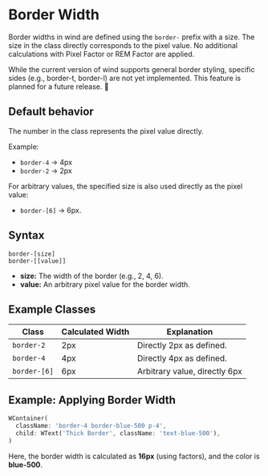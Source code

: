 # Border Width

Border widths in wind are defined using the `border-` prefix with a size. The size in the class directly corresponds to the pixel value. No additional calculations with Pixel Factor or REM Factor are applied.

While the current version of wind supports general border styling, specific sides (e.g., border-t, border-l) are not yet implemented. This feature is planned for a future release. 🎉

## Default behavior

The number in the class represents the pixel value directly.

Example:
- `border-4` → 4px
- `border-2` → 2px

For arbitrary values, the specified size is also used directly as the pixel value:
- `border-[6]` → 6px.

## Syntax

```text
border-[size]
border-[[value]]
```

- **size:** The width of the border (e.g., 2, 4, 6).
- **value:** An arbitrary pixel value for the border width.

## Example Classes

| **Class**    | **Calculated Width** | **Explanation**               |
|--------------|----------------------|-------------------------------|
| `border-2`   | 2px                  | Directly 2px as defined.      |
| `border-4`   | 4px                  | Directly 4px as defined.      |
| `border-[6]` | 6px                  | Arbitrary value, directly 6px |

## Example: Applying Border Width

<x-preview path="borders/border_width" size="md" class="min-h-64"></x-preview>

```dart
WContainer(
  className: 'border-4 border-blue-500 p-4',
  child: WText('Thick Border', className: 'text-blue-500'),
)
```

Here, the border width is calculated as **16px** (using factors), and the color is **blue-500**.
